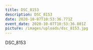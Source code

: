 ```yaml
---
title: DSC_8153
description: DSC_8153
date: 2020-10-07T10:53:36.771Z
event_date: 2020-10-07T10:53:36.801Z
picture: /images/uploads/dsc_8153.jpg
---
```

DSC_8153